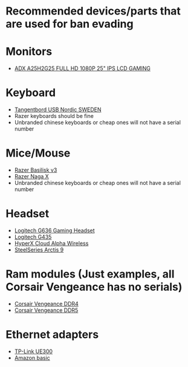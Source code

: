 # Recommended devices/parts that are used for ban evading

# Monitors
- [ADX A25H2G25 FULL HD 1080P 25" IPS LCD GAMING](https://www.ebay.co.uk/itm/305887408052)

# Keyboard
- [Tangentbord USB Nordic SWEDEN](https://www.biltema.se/kontor---teknik/datortillbehor/tangentbord/tangentbord-usb-nordic-2000032469)
- Razer keyboards should be fine
- Unbranded chinese keyboards or cheap ones will not have a serial number

# Mice/Mouse
- [Razer Basilisk v3](https://www.pricerunner.com/pl/110-3200349493/Computer-Mice/Razer-Basilisk-V3-Compare-Prices)
- [Razer Naga X](https://www.pricerunner.com/pl/110-3200065958/Computer-Mice/Razer-Naga-X-Compare-Prices)
- Unbranded chinese keyboards or cheap ones will not have a serial number

# Headset
- [Logitech G636 Gaming Headset](https://www.pricerunner.com/pl/94-4822845/Headphones/Logitech-G635-LightSync-Compare-Prices)
- [Logitech G435](https://www.pricerunner.com/pl/94-3200339580/Headphones/Logitech-G435-Compare-Prices)
- [HyperX Cloud Alpha Wireless](https://www.pricerunner.com/pl/94-3201166228/Headphones/HyperX-Cloud-Alpha-Wireless-Compare-Prices)
- [SteelSeries Arctis 9](https://steelseries.com/sv-se/gaming-headsets/arctis-9?srsltid=AfmBOoqnrN5HPPMLBfLdILmnReSvjV9V93D-69TcZijTvTccB2LWrT9r)

# Ram modules (Just examples, all Corsair Vengeance has no serials)
- [Corsair Vengeance DDR4](https://www.pricerunner.com/pl/38-5134118/RAM-Memory/Corsair-Vengeance-LPX-Black-DDR4-3600MHz-2x32GB-%28CMK64GX4M2D3600C18%29-Compare-Prices)
- [Corsair Vengeance DDR5](https://www.pricerunner.com/pl/38-3258453027/RAM-Memory/Corsair-DDR5-6000MHz-2x16GB-%28CMK32GX5M2B6000Z30%29-Compare-Prices)

# Ethernet adapters
- [TP-Link UE300](https://www.pricerunner.com/pl/117-3076573/Network-Cards-Bluetooth-Adapters/TP-Link-UE300-Compare-Prices)
- [Amazon basic](https://www.amazon.se/Amazon-Basics-Gigabit-Ethernet-internetadapter/dp/B00M77HMU0)
